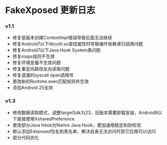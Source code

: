 # FakeXposed 更新日志

### v1.1

- 修复低版本创建ContextImpl错误导致后面无法继续
- 修复Android7以下libcutil.so查找属性时导致循环依赖递归调用问题
- 修复Android7以下Java Hook System类问题
- 修复maps规则不生效
- 修复环境变量不生效问题
- 修复重定向路径反向读取问题
- 修复遗漏的syscall open调用号
- 更改新的Runtime.exec匹配规则并生效
- 添加Android 25支持

### v1.3
- 修改数据读取模式，调整targetSdk为23，旧版本需要卸载安装，Android9以下直接使用XsharedPreference
- 更改部分Java Hook为Native Java Hook，更加通用稳定和防检测
- 默认添加Edxposed包名到黑名单，解决自身无法访问时其它应用可以访问
- 部分代码优化